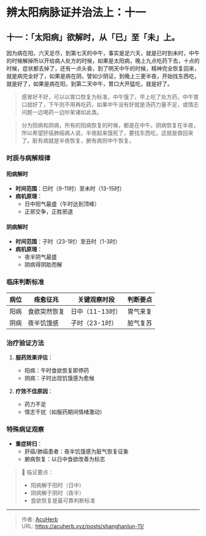 # 辨太阳病脉证并治法上：十一


## 十一：「太阳病」欲解时，从「巳」至「未」上。

<!--more-->

因为病在阳，六天足尽，到第七天的中午，事实是足六天，就是已时到未时，中午的时候解掉所以开给病人处方的时候，如果是太阳病，晚上九点吃药下去，十点的时候，症状都去掉了，还有一点头昏，到了明天中午的时候，精神完全恢复回来，就是病完全好了，如果是病在阴，譬如少阴证，到晚上三更半夜，开始找东西吃，就是好了，如果是病在阳，到第二天中午，胃口大开猛吃，就是好了。

> 感冒好不好，可以以胃口恢复为标准，中午饿了，早上吃了处方药，中午胃口就好了，下午则不用再吃药，如果中午没有好就是汤药力量不足，或情志问题一边喝药一边吵架诸如此类。

> 分为阳病和阴病，所有的阳病恢复的时候，都是在中午。阴病恢复在半夜，所以希望肝癌肺癌病人说，半夜起来饿死了，要找东西吃，这就是救回来了。脏有病就是半夜恢复，腑有病则中午恢复。

### 时辰与病解规律
#### 阳病解时
- **时间范围**：巳时（9-11时）至未时（13-15时）
- **病机原理**：
  - 日中阳气最盛（午时达到顶峰）
  - 正邪交争，正胜邪退

#### 阴病解时
- **时间范围**：子时（23-1时）至丑时（1-3时）
- **病机原理**：
  - 夜半阴气最盛
  - 阴病得阴助而解

### 临床判断标准
| 病位 | 痊愈征兆               | 关键观察时段   | 判断要点                 |
|------|------------------------|----------------|--------------------------|
| 阳病 | 食欲突然恢复           | 日中（11-13时）| 胃气来复                 |
| 阴病 | 夜半饥饿感             | 子时（23-1时） | 脏气复苏                 |

### 治疗验证方法
1. **服药效果评估**：
   - 阳病：午时食欲恢复即停药
   - 阴病：子时出现饥饿感为愈候

2. **疗效不佳原因**：
   - 药力不足
   - 情志干扰（如服药期间情绪激动）

### 特殊病证观察
- **重症转归**：
  - 肝癌/肺癌患者：夜半饥饿感为脏气恢复征象
  - 腑病恢复：以日中食欲改善为标志

> 📌 临证要点：
> - 阳病解于阳时（日中）
> - 阴病解于阴时（夜半）
> - 食欲恢复是最可靠判断标准

---

> 作者: [AcuHerb](https://acuherb.xyz)  
> URL: https://acuherb.xyz/posts/shanghanlun-11/  

